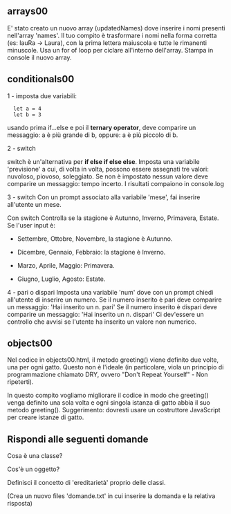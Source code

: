 ## arrays00

E' stato creato un nuovo array (updatedNames) dove inserire i nomi presenti nell'array 'names'. Il tuo compito è trasformare i nomi nella forma corretta (es: lauRa -> Laura), con la prima lettera maiuscola e tutte le rimanenti minuscole. Usa un for of loop per ciclare all'interno dell'array. Stampa in console il nuovo array.

## conditionals00

1 - imposta due variabili:

```
  let a = 4
  let b = 3
```

usando prima if...else e poi il **ternary operator**, deve comparire un messaggio: a è più grande di b, oppure: a è più piccolo di b.

2 - switch

switch è un'alternativa per **if else if else else**. Imposta una variabile 'previsione' a cui, di volta in volta, possono essere assegnati tre valori: nuvoloso, piovoso, soleggiato. Se non è impostato nessun valore deve comparire un messaggio: tempo incerto.
I risultati compaiono in console.log

3 - switch
Con un prompt associato alla variabile 'mese', fai inserire all'utente un mese.

Con switch Controlla se la stagione è Autunno, Inverno, Primavera, Estate. Se l'user input è:

- Settembre, Ottobre, Novembre, la stagione è Autunno.

- Dicembre, Gennaio, Febbraio: la stagione è Inverno.

- Marzo, Aprile, Maggio: Primavera.

- Giugno, Luglio, Agosto: Estate.

4 - pari o dispari
Imposta una variabile 'num' dove con un prompt chiedi all'utente di inserire un numero. 
Se il numero inserito è pari deve comparire un messaggio: 'Hai inserito un n. pari'
Se il numero inserito è dispari deve comparire un messaggio: 'Hai inserito un n. dispari'
Ci dev'essere un controllo che avvisi se l'utente ha inserito un valore non numerico.

## objects00

Nel codice in objects00.html, il metodo greeting() viene definito due volte, una per ogni gatto. Questo non è l'ideale (in particolare, viola un principio di programmazione chiamato DRY, ovvero "Don't Repeat Yourself" - Non ripeterti).

In questo compito vogliamo migliorare il codice in modo che greeting() venga definito una sola volta e ogni singola istanza di gatto abbia il suo metodo greeting(). Suggerimento: dovresti usare un costruttore JavaScript per creare istanze di gatto.

## Rispondi alle seguenti domande

Cosa è una classe?

Cos'è un oggetto?

Definisci il concetto di 'ereditarietà' proprio delle classi.

(Crea un nuovo files 'domande.txt' in cui inserire la domanda e la relativa risposta)